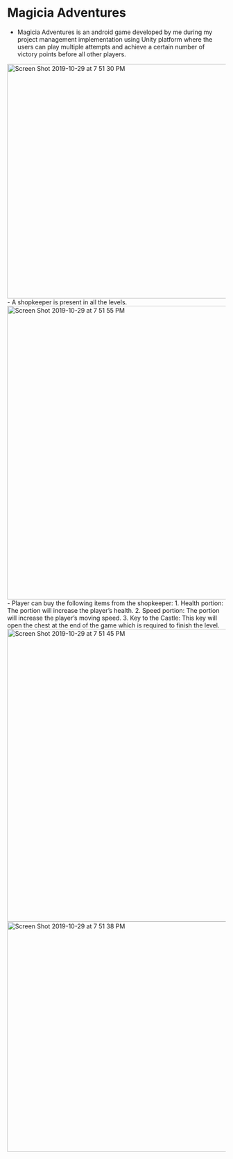 # Magicia Adventures
- Magicia Adventures is an android game developed by me during my project management implementation using Unity platform where the users can play multiple attempts and achieve a certain number of victory points before all other players. 

<img width="540" alt="Screen Shot 2019-10-29 at 7 51 30 PM" src="https://user-images.githubusercontent.com/30482314/67817928-cf7a3d80-fa85-11e9-843e-66e8eed68b5e.png">
- A shopkeeper is present in all the levels.

<img width="676" alt="Screen Shot 2019-10-29 at 7 51 55 PM" src="https://user-images.githubusercontent.com/30482314/67817979-0bad9e00-fa86-11e9-9251-e153211f5705.png">
- Player can buy the following items from the shopkeeper:
1. Health portion: The portion will increase the player’s health.
2. Speed portion: The portion will increase the player’s moving speed.
3. Key to the Castle: This key will open the chest at the end of the game which is
required to finish the level.

<img width="674" alt="Screen Shot 2019-10-29 at 7 51 45 PM" src="https://user-images.githubusercontent.com/30482314/67817980-0c463480-fa86-11e9-8350-2769b155f502.png">

<img width="530" alt="Screen Shot 2019-10-29 at 7 51 38 PM" src="https://user-images.githubusercontent.com/30482314/67817981-0c463480-fa86-11e9-8aa8-8f4032e69190.png">
